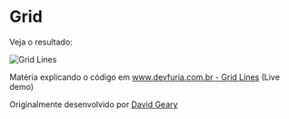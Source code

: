 Grid
===


Veja o resultado:

![](https://raw.githubusercontent.com/flaviomicheletti/canvas/master/grid/resultado.png "Grid Lines")

Matéria explicando o código em [www.devfuria.com.br - Grid Lines](http://www.devfuria.com.br/js/canvas/canvas-grid/) (Live demo)

Originalmente desenvolvido por  [David Geary](http://corehtml5canvas.com/code-live/ch02/example-2.13/example.html)
